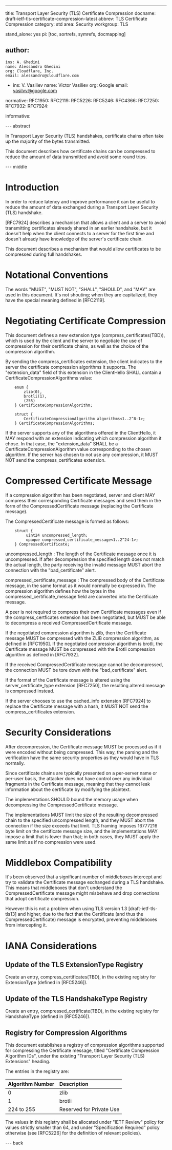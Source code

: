 ---
title: Transport Layer Security (TLS) Certificate Compression
docname: draft-ietf-tls-certificate-compression-latest
abbrev: TLS Certificate Compression
category: std
area: Security
workgroup: TLS

stand_alone: yes
pi: [toc, sortrefs, symrefs, docmapping]

author:
 -
    ins: A. Ghedini
    name: Alessandro Ghedini
    org: Cloudflare, Inc.
    email: alessandro@cloudflare.com
 -
    ins: V. Vasiliev
    name: Victor Vasiliev
    org: Google
    email: vasilvv@google.com

normative:
  RFC1950:
  RFC2119:
  RFC5226:
  RFC5246:
  RFC4366:
  RFC7250:
  RFC7932:
  RFC7924:

informative:

--- abstract

In Transport Layer Security (TLS) handshakes, certificate chains often take up
the majority of the bytes transmitted.

This document describes how certificate chains can be compressed to reduce the
amount of data transmitted and avoid some round trips.

--- middle

# Introduction

In order to reduce latency and improve performance it can be useful to reduce
the amount of data exchanged during a Transport Layer Security (TLS) handshake.

[RFC7924] describes a mechanism that allows a client and a server to avoid
transmitting certificates already shared in an earlier handshake, but it
doesn't help when the client connects to a server for the first time and
doesn't already have knowledge of the server's certificate chain.

This document describes a mechanism that would allow certificates to be
compressed during full handshakes.

# Notational Conventions

The words "MUST", "MUST NOT", "SHALL", "SHOULD", and "MAY" are used in this
document.  It's not shouting; when they are capitalized, they have the special
meaning defined in [RFC2119].

# Negotiating Certificate Compression

This document defines a new extension type (compress_certificates(TBD)), which
is used by the client and the server to negotiate the use of compression for
their certificate chains, as well as the choice of the compression algorithm.

By sending the compress_certificates extension, the client indicates to the
server the certificate compression algorithms it supports.  The "extension_data"
field of this extension in the ClientHello SHALL contain a
CertificateCompressionAlgorithms value:

~~~
    enum {
        zlib(0),
        brotli(1),
        (255)
    } CertificateCompressionAlgorithm;

    struct {
        CertificateCompressionAlgorithm algorithms<1..2^8-1>;
    } CertificateCompressionAlgorithms;
~~~

If the server supports any of the algorithms offered in the ClientHello, it MAY
respond with an extension indicating which compression algorithm it chose.  In
that case, the "extension_data" SHALL be a CertificateCompressionAlgorithm value
corresponding to the chosen algorithm.  If the server has chosen to not use any
compression, it MUST NOT send the compress_certificates extension.

# Compressed Certificate Message

If a compression algorithm has been negotiated, server and client MAY compress
their corresponding Certificate messages and send them in the form of the
CompressedCertificate message (replacing the Certificate message).

The CompressedCertificate message is formed as follows:

~~~
    struct {
         uint24 uncompressed_length;
         opaque compressed_certificate_message<1..2^24-1>;
    } CompressedCertificate;
~~~

uncompressed_length
: The length of the Certificate message once it is uncompressed.  If after
  decompression the specified length does not match the actual length, the
  party receiving the invalid message MUST abort the connection with the
  "bad_certificate" alert.

compressed_certificate_message
: The compressed body of the Certificate message, in the same format as it
  would normally be expressed in. The compression algorithm defines how the
  bytes in the compressed_certificate_message field are converted into the
  Certificate message.

A peer is not required to compress their own Certificate messages even if the
compress_certficates extension has been negotiated, but MUST be able to
decompress a received CompressedCertificate message.

If the negotiated compression algorithm is zlib, then the Certificate message
MUST be compressed with the ZLIB compression algorithm, as defined in [RFC1950].
If the negotiated compression algorithm is brotli, the Certificate message MUST
be compressed with the Brotli compression algorithm as defined in [RFC7932].

If the received CompressedCertificate message cannot be decompressed, the
connection MUST be tore down with the "bad_certificate" alert.

If the format of the Certificate message is altered using the
server_certificate_type extension [RFC7250], the resulting altered message is
compressed instead.

If the server chooses to use the cached_info extension [RFC7924] to replace
the Certificate message with a hash, it MUST NOT send the
compress_certificates extension.

# Security Considerations

After decompression, the Certificate message MUST be processed as if it were
encoded without being compressed.  This way, the parsing and the verification
have the same security properties as they would have in TLS normally.

Since certificate chains are typically presented on a per-server name or
per-user basis, the attacker does not have control over any individual fragments
in the Certificate message, meaning that they cannot leak information about the
certificate by modifying the plaintext.

The implementations SHOULD bound the memory usage when decompressing the
CompressedCertificate message.

The implementations MUST limit the size of the resulting decompressed chain to
the specified uncompressed length, and they MUST abort the connection if the
size exceeds that limit.  TLS framing imposes 16777216 byte limit on the
certificate message size, and the implementations MAY impose a limit that is
lower than that; in both cases, they MUST apply the same limit as if no
compression were used.

# Middlebox Compatibility

It's been observed that a significant number of middleboxes intercept and try
to validate the Certificate message exchanged during a TLS handshake. This
means that middleboxes that don't understand the CompressedCertificate message
might misbehave and drop connections that adopt certificate compression.

However this is not a problem when using TLS version 1.3 [draft-ietf-tls-tls13]
and higher, due to the fact that the Certificate (and thus the
CompressedCertificate) message is encrypted, preventing middleboxes from
intercepting it.

# IANA Considerations

## Update of the TLS ExtensionType Registry

Create an entry, compress_certificates(TBD), in the existing registry for
ExtensionType (defined in [RFC5246]).

## Update of the TLS HandshakeType Registry

Create an entry, compressed_certificate(TBD), in the existing registry for
HandshakeType (defined in [RFC5246]).

## Registry for Compression Algorithms

This document establishes a registry of compression algorithms supported for
compressing the Certificate message, titled "Certificate Compression Algorithm
IDs", under the existing "Transport Layer Security (TLS) Extensions" heading.

The entries in the registry are:

| Algorithm Number | Description              |
|:-----------------|:-------------------------|
| 0                | zlib                     |
| 1                | brotli                   |
| 224 to 255       | Reserved for Private Use |

The values in this registry shall be allocated under "IETF Review" policy for
values strictly smaller than 64, and under "Specification Required" policy
otherwise (see [RFC5226] for the definition of relevant policies).

--- back
